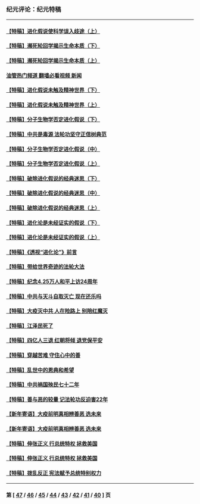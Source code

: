 ### 纪元评论：纪元特稿
---
#### [【特稿】进化假说使科学误入歧途（上）](../../pages/nsc424/n14081007.md?10160330) 
#### [【特稿】濒死轮回学揭示生命本质（下）](../../pages/nsc424/n14069057.md?10160330) 
#### [【特稿】濒死轮回学揭示生命本质（上）](../../pages/nsc424/n14056006.md?10160330) 
#### [油管热门频道 翻墙必看视频 新闻](ok?10160330)
#### [【特稿】进化假说未触及精神世界（下）](../../pages/nsc424/n14048707.md?10160330) 
#### [【特稿】进化假说未触及精神世界（上）](../../pages/nsc424/n14042113.md?10160330) 
#### [【特稿】分子生物学否定进化假说（下）](../../pages/nsc424/n14038267.md?10160330) 
#### [【特稿】中共是毒源 法轮功坚守正信树典范](../../pages/nsc424/n14037281.md?10160330) 
#### [【特稿】分子生物学否定进化假说（中）](../../pages/nsc424/n14035548.md?10160330) 
#### [【特稿】分子生物学否定进化假说（上）](../../pages/nsc424/n14032398.md?10160330) 
#### [【特稿】破除进化假说的经典迷思（下）](../../pages/nsc424/n14029015.md?10160330) 
#### [【特稿】破除进化假说的经典迷思（中）](../../pages/nsc424/n14027341.md?10160330) 
#### [【特稿】破除进化假说的经典迷思（上）](../../pages/nsc424/n14024749.md?10160330) 
#### [【特稿】进化论是未经证实的假说（下）](../../pages/nsc424/n14022170.md?10160330) 
#### [【特稿】进化论是未经证实的假说（上）](../../pages/nsc424/n14020737.md?10160330) 
#### [【特稿】《透视“进化论”》前言](../../pages/nsc424/n14019941.md?10160330) 
#### [【特稿】带给世界奇迹的法轮大法](../../pages/nsc424/n13994132.md?10160330) 
#### [【特稿】纪念4.25万人和平上访24周年](../../pages/nsc424/n13980883.md?10160330) 
#### [【特稿】中共与天斗自取灭亡 现在还乐吗](../../pages/nsc424/n13897482.md?10160330) 
#### [【特稿】大疫灭中共 人在险路上 别陪红魔灭](../../pages/nsc424/n13890697.md?10160330) 
#### [【特稿】江泽民死了](../../pages/nsc424/n13876300.md?10160330) 
#### [【特稿】四亿人三退 红朝将倾 退党保平安](../../pages/nsc424/n13794378.md?10160330) 
#### [【特稿】穿越苦难 守住心中的善](../../pages/nsc424/n13784979.md?10160330) 
#### [【特稿】乱世中的恩典和希望](../../pages/nsc424/n13734687.md?10160330) 
#### [【特稿】中共祸国殃民七十二年](../../pages/nsc424/n13272607.md?10160330) 
#### [【特稿】善与恶的较量 记法轮功反迫害22年](../../pages/nsc424/n13086597.md?10160330) 
#### [【新年寄语】大疫前明真相辨善恶 选未来](../../pages/nsc424/n12660855.md?10160330) 
#### [【新年寄语】大疫前明真相辨善恶 选未来](../../pages/nsc424/n12660855.md?10160330) 
#### [【特稿】伸张正义 行总统特权 拯救美国](../../pages/nsc424/n12616806.md?10160330) 
#### [【特稿】伸张正义 行总统特权 拯救美国](../../pages/nsc424/n12616806.md?10160330) 
#### [【特稿】拨乱反正 宪法赋予总统特别权力](../../pages/nsc424/n12598306.md?10160330) 

---
#### 第 [ [47](./47.md?10160330) / [46](./46.md?10160330) / [45](./45.md?10160330) / [44](./44.md?10160330) / [43](./43.md?10160330) / [42](./42.md?10160330) / [41](./41.md?10160330) / [40](./40.md?10160330) ] 页
